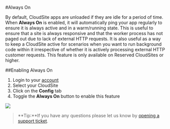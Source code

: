 #Always On

By default, CloudSite apps are unloaded if they are idle for a period of time. When **Always On** is enabled, it will automatically ping your app regularly to ensure it is always active and in a warm/running state. This is useful to ensure that a site is always responsive and that the worker process has not paged out due to lack of external HTTP requests. It is also useful as a way to keep a CloudSite active for scenarios when you want to run background code within it irrespective of whether it is actively processing external HTTP customer requests. This feature is only available on Reserved CloudSites or higher.



##Enabling Always On
1. Login to your [account](https://my.gearhost.com)
2. Select your CloudSite
3. Click on the **Config** tab
4. Toggle the **Always On** button to enable this feature

![](https://raw.githubusercontent.com/GearHost/docs/master/Images/AlwaysOn.png)

>**Tip:**If you have any questions please let us know by [opening a support ticket](https://www.gearhost.com/documentation/how-to-open-a-support-ticket).